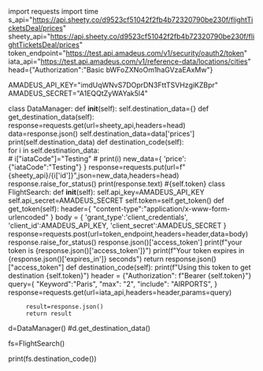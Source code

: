 import requests
import time
s_api="https://api.sheety.co/d9523cf51042f2fb4b72320790be230f/flightTicketsDeal/prices"
sheety_api="https://api.sheety.co/d9523cf51042f2fb4b72320790be230f/flightTicketsDeal/prices"
token_endpoint="https://test.api.amadeus.com/v1/security/oauth2/token"
iata_api="https://test.api.amadeus.com/v1/reference-data/locations/cities"
head={"Authorization":"Basic bWFoZXNoOm1haGVzaEAxMw"}

AMADEUS_API_KEY="imdUqWNvS7DOprDN3FttTSVHzgiKZBpr"
AMADEUS_SECRET="A1EQQtZyWAYak5l4"

class DataManager:
    def __init__(self):
        self.destination_data={}
    def get_destination_data(self):
            response=requests.get(url=sheety_api,headers=head)
            data=response.json()
            self.destination_data=data['prices']
            print(self.destination_data)
    def destination_code(self):  
         for i in self.destination_data:  
        #     i["iataCode"]="Testing"
        #     print(i)
            new_data={
                 'price':{"iataCode":"Testing"}
            }
            response=requests.put(url=f"{sheety_api}/{i['id']}",json=new_data,headers=head)
            response.raise_for_status()
            print(response.text)
#{self.token}
class FlightSearch:
    def __init__(self):
          self.api_key=AMADEUS_API_KEY
          self.api_secret=AMADEUS_SECRET
          self.token=self.get_token()
    def get_token(self):
        header={
             "content-type":"application/x-www-form-urlencoded"
        }
        body = {
               'grant_type':'client_credentials',
               'client_id':AMADEUS_API_KEY,
               'client_secret':AMADEUS_SECRET
        }
        response=requests.post(url=token_endpoint,headers=header,data=body)
        response.raise_for_status()
        response.json()['access_token']
        print(f"your token is {response.json()['access_token']}")
        print(f"Your token expires in {response.json()['expires_in']} seconds")
        return response.json()["access_token"]
    def destination_code(self):
         print(f"Using this token to get destination {self.token}")
         header = {"Authorization": f"Bearer {self.token}"}
         query={
              "Keyword":"Paris",
              "max": "2",
              "include": "AIRPORTS",
         }
         response=requests.get(url=iata_api,headers=header,params=query)
         
         result=response.json()
         return result
d=DataManager() 
#d.get_destination_data()


fs=FlightSearch()

print(fs.destination_code())
